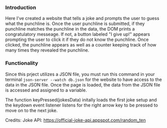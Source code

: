 ### Introduction

Here I've created a website that tells a joke and prompts the user to guess what the punchline is. Once the user punchline is submitted, if they punchline matches the punchline in the data, the DOM prints a congratulatory messeage. If not, a button labeled "I give up!" appears prompting the user to click it if they do not know the punchline. Once clicked, the punchline appears as well as a counter keeping track of how many times they revealed the punchline.

### Functionality
Since this prject utilizes a JSON file, you must run this command in your terminal 
```json-server --watch db.json```
for the website to have access to the data in the JSON file. Once the page is loaded, the data from the JSON file is accessed and assigned to a variable. 

The function keyPressed(jokesData) initally loads the first joke setup and the keydown event listener listens for the right arrow key to be pressed to move on to the next joke.



Credits:
Joke API: https://official-joke-api.appspot.com/random_ten